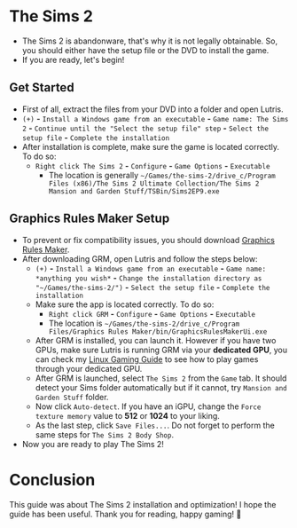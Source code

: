 # The Sims 2
- The Sims 2 is abandonware, that's why it is not legally obtainable. So, you should either have the setup file or the DVD to install the game.
- If you are ready, let's begin!
## Get Started
- First of all, extract the files from your DVD into a folder and open Lutris.
- `(+)` **-** `Install a Windows game from an executable` **-** `Game name: The Sims 2` **-** `Continue until the "Select the setup file" step` **-** `Select the setup file` **-** `Complete the installation`
- After installation is complete, make sure the game is located correctly. To do so:
  - `Right click The Sims 2` **-** `Configure` **-** `Game Options` **-** `Executable`
    - The location is generally `~/Games/the-sims-2/drive_c/Program Files (x86)/The Sims 2 Ultimate Collection/The Sims 2 Mansion and Garden Stuff/TSBin/Sims2EP9.exe` 
## Graphics Rules Maker Setup
- To prevent or fix compatibility issues, you should download [Graphics Rules Maker](https://www.simsnetwork.com/tools/graphics-rules-maker).
- After downloading GRM, open Lutris and follow the steps below:
  - `(+)` **-** `Install a Windows game from an executable` **-** `Game name: *anything you wish*` **-** `Change the installation directory as "~/Games/the-sims-2/")` **-** `Select the setup file` **-** `Complete the installation`
  - Make sure the app is located correctly. To do so:
    - `Right click GRM` **-** `Configure` **-** `Game Options` **-** `Executable`
    - The location is `~/Games/the-sims-2/drive_c/Program Files/Graphics Rules Maker/bin/GraphicsRulesMakerUi.exe`
  - After GRM is installed, you can launch it. However if you have two GPUs, make sure Lutris is running GRM via your **dedicated GPU**, you can check my [Linux Gaming Guide](https://github.com/cagla-su/Linux-Gaming-Guide?tab=readme-ov-file#hybrid-graphics) to see how to play games through your dedicated GPU.
  - After GRM is launched, select `The Sims 2` from the `Game` tab. It should detect your Sims folder automatically but if it cannot, try `Mansion and Garden Stuff` folder.
  - Now click `Auto-detect`. If you have an iGPU, change the `Force texture memory` value to **512** or **1024** to your liking.
  - As the last step, click `Save Files...`. Do not forget to perform the same steps for `The Sims 2 Body Shop`.
- Now you are ready to play The Sims 2!
# Conclusion
This guide was about The Sims 2 installation and optimization! I hope the guide has been useful. Thank you for reading, happy gaming! 🐧

